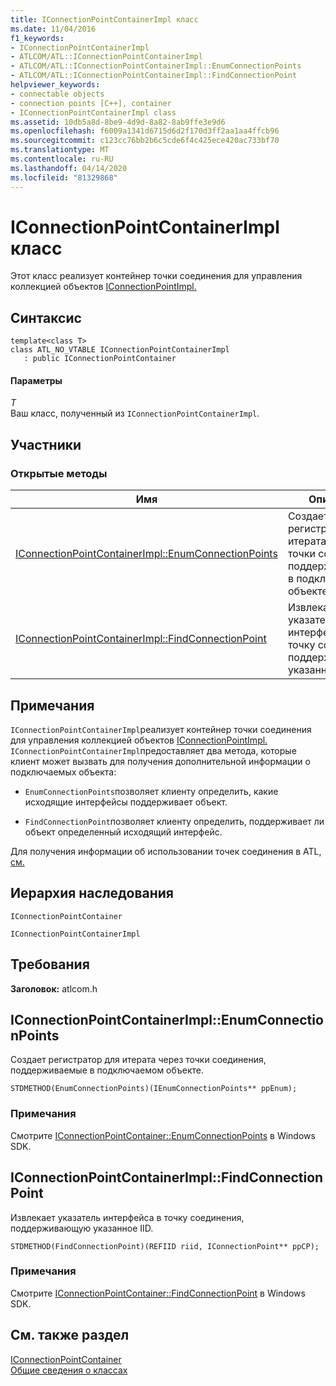 ```yaml
---
title: IConnectionPointContainerImpl класс
ms.date: 11/04/2016
f1_keywords:
- IConnectionPointContainerImpl
- ATLCOM/ATL::IConnectionPointContainerImpl
- ATLCOM/ATL::IConnectionPointContainerImpl::EnumConnectionPoints
- ATLCOM/ATL::IConnectionPointContainerImpl::FindConnectionPoint
helpviewer_keywords:
- connectable objects
- connection points [C++], container
- IConnectionPointContainerImpl class
ms.assetid: 10db5a8d-8be9-4d9d-8a82-8ab9ffe3e9d6
ms.openlocfilehash: f6009a1341d6715d6d2f170d3ff2aa1aa4ffcb96
ms.sourcegitcommit: c123cc76bb2b6c5cde6f4c425ece420ac733bf70
ms.translationtype: MT
ms.contentlocale: ru-RU
ms.lasthandoff: 04/14/2020
ms.locfileid: "81329868"
---
```

# <a name="iconnectionpointcontainerimpl-class"></a>IConnectionPointContainerImpl класс

Этот класс реализует контейнер точки соединения для управления коллекцией объектов [IConnectionPointImpl.](../../atl/reference/iconnectionpointimpl-class.md)

## <a name="syntax"></a>Синтаксис

```
template<class T>
class ATL_NO_VTABLE IConnectionPointContainerImpl
   : public IConnectionPointContainer
```

#### <a name="parameters"></a>Параметры

*T*<br/>
Ваш класс, полученный из `IConnectionPointContainerImpl`.

## <a name="members"></a>Участники

### <a name="public-methods"></a>Открытые методы

|Имя|Описание|
|----------|-----------------|
|[IConnectionPointContainerImpl::EnumConnectionPoints](#enumconnectionpoints)|Создает регистратор для итерата через точки соединения, поддерживаемые в подключаемом объекте.|
|[IConnectionPointContainerImpl::FindConnectionPoint](#findconnectionpoint)|Извлекает указатель интерфейса в точку соединения, поддерживающую указанное IID.|

## <a name="remarks"></a>Примечания

`IConnectionPointContainerImpl`реализует контейнер точки соединения для управления коллекцией объектов [IConnectionPointImpl.](../../atl/reference/iconnectionpointimpl-class.md) `IConnectionPointContainerImpl`предоставляет два метода, которые клиент может вызвать для получения дополнительной информации о подключаемых объекта:

- `EnumConnectionPoints`позволяет клиенту определить, какие исходящие интерфейсы поддерживает объект.

- `FindConnectionPoint`позволяет клиенту определить, поддерживает ли объект определенный исходящий интерфейс.

Для получения информации об использовании точек соединения в ATL, [см.](../../atl/atl-connection-points.md)

## <a name="inheritance-hierarchy"></a>Иерархия наследования

`IConnectionPointContainer`

`IConnectionPointContainerImpl`

## <a name="requirements"></a>Требования

**Заголовок:** atlcom.h

## <a name="iconnectionpointcontainerimplenumconnectionpoints"></a><a name="enumconnectionpoints"></a>IConnectionPointContainerImpl::EnumConnectionPoints

Создает регистратор для итерата через точки соединения, поддерживаемые в подключаемом объекте.

```
STDMETHOD(EnumConnectionPoints)(IEnumConnectionPoints** ppEnum);
```

### <a name="remarks"></a>Примечания

Смотрите [IConnectionPointContainer::EnumConnectionPoints](/windows/win32/api/ocidl/nf-ocidl-iconnectionpointcontainer-enumconnectionpoints) в Windows SDK.

## <a name="iconnectionpointcontainerimplfindconnectionpoint"></a><a name="findconnectionpoint"></a>IConnectionPointContainerImpl::FindConnectionPoint

Извлекает указатель интерфейса в точку соединения, поддерживающую указанное IID.

```
STDMETHOD(FindConnectionPoint)(REFIID riid, IConnectionPoint** ppCP);
```

### <a name="remarks"></a>Примечания

Смотрите [IConnectionPointContainer::FindConnectionPoint](/windows/win32/api/ocidl/nf-ocidl-iconnectionpointcontainer-findconnectionpoint) в Windows SDK.

## <a name="see-also"></a>См. также раздел

[IConnectionPointContainer](/windows/win32/api/ocidl/nn-ocidl-iconnectionpointcontainer)<br/>
[Общие сведения о классах](../../atl/atl-class-overview.md)
